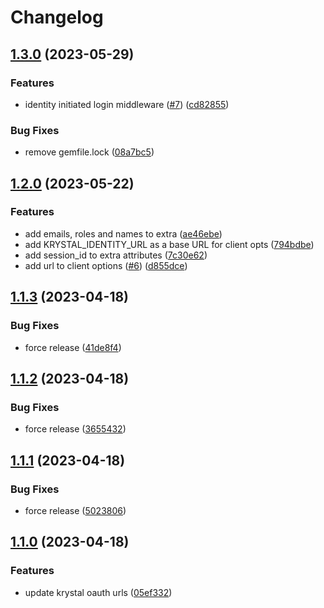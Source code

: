 # Changelog

## [1.3.0](https://github.com/krystal/omniauth-krystal/compare/v1.2.0...v1.3.0) (2023-05-29)


### Features

* identity initiated login middleware ([#7](https://github.com/krystal/omniauth-krystal/issues/7)) ([cd82855](https://github.com/krystal/omniauth-krystal/commit/cd828552d54c6d143e3c676ea51920784d7d95df))


### Bug Fixes

* remove gemfile.lock ([08a7bc5](https://github.com/krystal/omniauth-krystal/commit/08a7bc50aca9040ad78032feb23aff7c6168816e))

## [1.2.0](https://github.com/krystal/omniauth-krystal/compare/v1.1.3...v1.2.0) (2023-05-22)


### Features

* add emails, roles and names to extra ([ae46ebe](https://github.com/krystal/omniauth-krystal/commit/ae46ebe777dd81d967151ad03cc2bec37c0aa889))
* add KRYSTAL_IDENTITY_URL as a base URL for client opts ([794bdbe](https://github.com/krystal/omniauth-krystal/commit/794bdbe78de4594fd5ad8ef63bb5fb18986b9a20))
* add session_id to extra attributes ([7c30e62](https://github.com/krystal/omniauth-krystal/commit/7c30e626e82d0377daab3589ae62d27442e0b412))
* add url to client options ([#6](https://github.com/krystal/omniauth-krystal/issues/6)) ([d855dce](https://github.com/krystal/omniauth-krystal/commit/d855dce16ef9629f2fb9e19ac5999b9b1f400510))

## [1.1.3](https://github.com/krystal/omniauth-krystal/compare/v1.1.2...v1.1.3) (2023-04-18)


### Bug Fixes

* force release ([41de8f4](https://github.com/krystal/omniauth-krystal/commit/41de8f4bd444c3386924f9ee47428805202e6125))

## [1.1.2](https://github.com/krystal/omniauth-krystal/compare/v1.1.1...v1.1.2) (2023-04-18)


### Bug Fixes

* force release ([3655432](https://github.com/krystal/omniauth-krystal/commit/3655432068c1f5344dd014e5059f9104e46ecb24))

## [1.1.1](https://github.com/krystal/omniauth-krystal/compare/v1.1.0...v1.1.1) (2023-04-18)


### Bug Fixes

* force release ([5023806](https://github.com/krystal/omniauth-krystal/commit/50238063353fba56c2ff9eaeaee3f100db8cca65))

## [1.1.0](https://github.com/krystal/omniauth-krystal/compare/v1.0.2...v1.1.0) (2023-04-18)


### Features

* update krystal oauth urls ([05ef332](https://github.com/krystal/omniauth-krystal/commit/05ef3323e58e6f092c7ea4950667373ed5027577))
